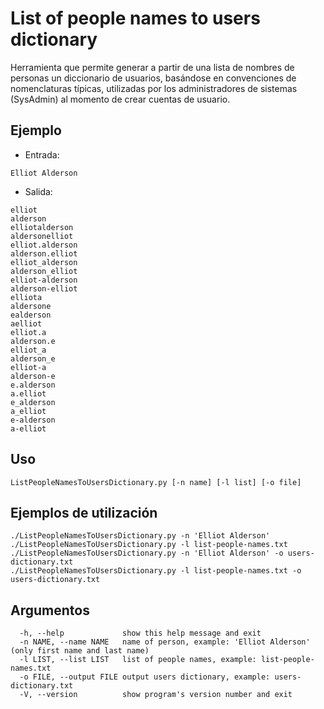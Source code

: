 # List of people names to users dictionary

Herramienta que permite generar a partir de una lista de nombres de personas un diccionario de usuarios, basándose en convenciones de nomenclaturas típicas, utilizadas por los administradores de sistemas (SysAdmin) al momento de crear cuentas de usuario.

## Ejemplo

* Entrada: 

```
Elliot Alderson
```

* Salida:

```
elliot
alderson
elliotalderson
aldersonelliot
elliot.alderson
alderson.elliot
elliot_alderson
alderson_elliot
elliot-alderson
alderson-elliot
elliota
aldersone
ealderson
aelliot
elliot.a
alderson.e
elliot_a
alderson_e
elliot-a
alderson-e
e.alderson
a.elliot
e_alderson
a_elliot
e-alderson
a-elliot
```

## Uso
```
ListPeopleNamesToUsersDictionary.py [-n name] [-l list] [-o file]
```

## Ejemplos de utilización
```
./ListPeopleNamesToUsersDictionary.py -n 'Elliot Alderson'
./ListPeopleNamesToUsersDictionary.py -l list-people-names.txt
./ListPeopleNamesToUsersDictionary.py -n 'Elliot Alderson' -o users-dictionary.txt
./ListPeopleNamesToUsersDictionary.py -l list-people-names.txt -o users-dictionary.txt
```

## Argumentos
```
  -h, --help             show this help message and exit
  -n NAME, --name NAME   name of person, example: 'Elliot Alderson' (only first name and last name)
  -l LIST, --list LIST   list of people names, example: list-people-names.txt
  -o FILE, --output FILE output users dictionary, example: users-dictionary.txt
  -V, --version          show program's version number and exit
```
